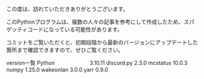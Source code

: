 この度は、訪れていただきありがとうございます。

このPythonプログラムは、複数の人々の記事を参考にして作成したため、スパゲッティコードになっている可能性があります。

コミットをご覧いただくと、初期段階から最新のバージョンにアップデートした箇所まで確認できますので、ぜひご覧ください。

version一覧
Python 　　　　　　 3.10.11
discord.py         2.3.0
mcstatus           10.0.3
numpy              1.25.0
wakeonlan          3.0.0
yarr               0.9.0
